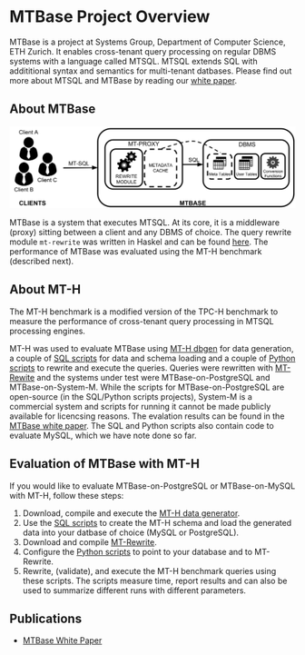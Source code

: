 # MTBase Project Overview

MTBase is a project at Systems Group, Department of Computer Science, ETH
Zurich. It enables cross-tenant query processing on regular DBMS systems with a
language called MTSQL. MTSQL extends SQL with addititional syntax and semantics
for multi-tenant datbases. Please find out more about MTSQL and MTBase by
reading our [white paper](extended.pdf).

## About MTBase
![MTBase Architecture](mtbase-arch.png "MTBase Architecture")

MTBase is a system that executes MTSQL. At its core, it is a middleware (proxy)
sitting between a client and any DBMS of choice. The query rewrite module
`mt-rewrite` was written in Haskel and can be found
[here](https://github.com/lucasbraun/mt-rewrite). The performance of MTBase was
evaluated using the MT-H benchmark (described next).

## About MT-H
The MT-H benchmark is a modified version of the TPC-H benchmark to measure the
performance of cross-tenant query processing in MTSQL processing engines.

MT-H was used to evaluate MTBase using [MT-H
dbgen](https://github.com/mtbase/mt-h) for data generation, a couple of [SQL
scripts](https://github.com/mtbase/sql-scripts) for data and schema loading and
a couple of [Python scripts](https://github.com/mtbase/python-scripts) to
rewrite and execute the queries. Queries were rewritten with
[MT-Rewite](https://github.com/lucasbraun/mt-rewrite) and the systems under
test were MTBase-on-PostgreSQL and MTBase-on-System-M. While the scripts for
MTBase-on-PostgreSQL are open-source (in the SQL/Python scripts projects),
System-M is a commercial system and scripts for running it cannot be made
publicly available for licencsing reasons. The evalation results can be found
in the [MTBase white paper](extended.pdf). The SQL and Python scripts also
contain code to evaluate MySQL, which we have note done so far.

## Evaluation of MTBase with MT-H
If you would like to evaluate MTBase-on-PostgreSQL or MTBase-on-MySQL with
MT-H, follow these steps:
 1. Download, compile and execute the [MT-H data
    generator](https://github.com/mtbase/mt-h).
 2. Use the [SQL scripts](https://github.com/mtbase/sql-scripts) to create the
    MT-H schema and load the generated data into your datbase of choice (MySQL
    or PostgreSQL).
 3. Download and compile
    [MT-Rewrite](https://github.com/lucasbraun/mt-rewrite).
 4. Configure the [Python scripts](https://github.com/mtbase/python-scripts) to
    point to your database and to MT-Rewrite.
 5. Rewrite, (validate), and execute the MT-H benchmark queries using these
    scripts. The scripts measure time, report results and can also be used to
    summarize different runs with different parameters.

## Publications
* [MTBase White Paper](extended.pdf)

